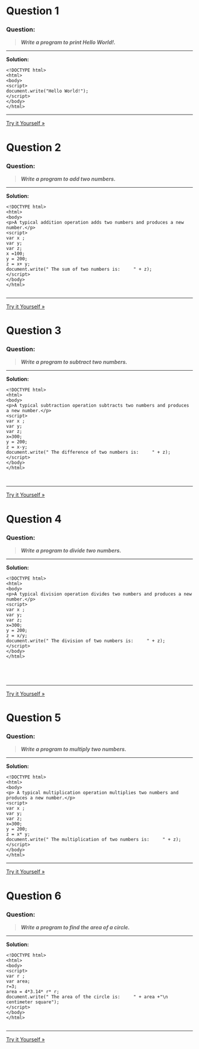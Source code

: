 # Question 1

### **Question:**

> ***Write a program to print Hello World!.***

---------------------------------------

<strong>Solution: </strong>

```JS language
<!DOCTYPE html>
<html>
<body>
<script>
document.write("Hello World!");
</script>
</body>
</html>

```
----------------------------------------

<a class="w3-btn w3-margin-bottom" href="https://manjunath5496.github.io/JavaScript/1.html" target="_blank">
Try it Yourself &raquo; </a></div>
</br>


# Question 2

### **Question:**

> ***Write a program to add two numbers.***

---------------------------------------

<strong>Solution: </strong>

```JS language
<!DOCTYPE html>
<html>
<body>
<p>A typical addition operation adds two numbers and produces a new number.</p>
<script>
var x ;
var y;
var z;
x =100;
y = 200;
z = x+ y;
document.write(" The sum of two numbers is:     " + z);
</script>
</body>
</html>


```
----------------------------------------

<a class="w3-btn w3-margin-bottom" href="https://manjunath5496.github.io/JavaScript/2.html" target="_blank">
Try it Yourself &raquo; </a></div>
</br>

# Question 3

### **Question:**

> ***Write a program to subtract two numbers.***

---------------------------------------

<strong>Solution: </strong>

```JS language
<!DOCTYPE html>
<html>
<body>
<p>A typical subtraction operation subtracts two numbers and produces a new number.</p>
<script>
var x ;
var y;
var z;
x=300;
y = 200;
z = x-y;
document.write(" The difference of two numbers is:     " + z);
</script>
</body>
</html>



```
----------------------------------------

<a class="w3-btn w3-margin-bottom" href="https://manjunath5496.github.io/JavaScript/3.html" target="_blank">
Try it Yourself &raquo; </a></div>
</br>

# Question 4

### **Question:**

> ***Write a program to divide two numbers.***

---------------------------------------

<strong>Solution: </strong>

```JS language
<!DOCTYPE html>
<html>
<body>
<p>A typical division operation divides two numbers and produces a new number.</p>
<script>
var x ;
var y;
var z;
x=300;
y = 200;
z = x/y;
document.write(" The division of two numbers is:     " + z);
</script>
</body>
</html>





```
----------------------------------------

<a class="w3-btn w3-margin-bottom" href="https://manjunath5496.github.io/JavaScript/4.html" target="_blank">
Try it Yourself &raquo; </a></div>
</br>


# Question 5

### **Question:**

> ***Write a program to multiply two numbers.***

---------------------------------------

<strong>Solution: </strong>

```JS language
<!DOCTYPE html>
<html>
<body>
<p> A typical multiplication operation multiplies two numbers and produces a new number.</p>
<script>
var x ;
var y;
var z;
x=300;
y = 200;
z = x* y;
document.write(" The multiplication of two numbers is:     " + z);
</script>
</body>
</html>

```
----------------------------------------

<a class="w3-btn w3-margin-bottom" href="https://manjunath5496.github.io/JavaScript/5.html" target="_blank">
Try it Yourself &raquo; </a></div>
</br>


# Question 6

### **Question:**

> ***Write a program to find the area of a circle.***

---------------------------------------

<strong>Solution: </strong>

```JS language
<!DOCTYPE html>
<html>
<body>
<script>
var r ;
var area;
r=3;
area = 4*3.14* r* r;
document.write(" The area of the circle is:     " + area +"\n centimeter square");
</script>
</body>
</html>


```
----------------------------------------

<a class="w3-btn w3-margin-bottom" href="https://manjunath5496.github.io/JavaScript/6.html" target="_blank">
Try it Yourself &raquo; </a></div>
</br>






